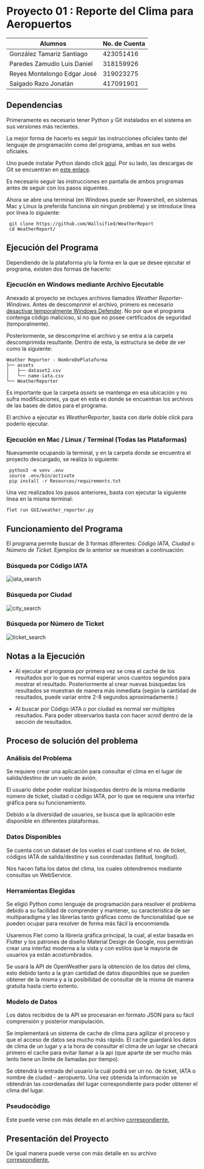 # Proyecto 01 : Reporte del Clima para Aeropuertos


| Alumnos                     | No. de Cuenta |
| --------------------------- | ------------- |  
| González Tamariz Santiago   | 423051416     |
| Paredes Zamudio Luis Daniel | 318159926     |
| Reyes Montelongo Edgar José | 319023275     | 
| Salgado Razo Jonatán        | 417091901     |


## Dependencias 

Primeramente es necesario tener Python y Git instalados en el sistema en sus versiones más recientes. 

La mejor forma de hacerlo es seguir las instrucciones oficiales tanto del lenguaje
de programación como del programa, ambas en sus webs oficiales.

Uno puede instalar Python dando click [aquí](https://www.python.org/downloads/).
Por su lado, las descargas de Git se encuentran en [este enlace](https://git-scm.com/downloads).

Es necesario seguir las instrucciones en pantalla de ambos programas antes de seguir 
con los pasos siguentes.

Ahora se abre una terminal (en Windows puede ser Powershell, en sistemas
Mac y Linux la preferida funciona sin ningun problema) y se introduce línea por línea lo siguiente:

```
 git clone https://github.com/Wallsified/WeatherReport
 cd WeatherReport/ 
```

## Ejecución del Programa

Dependiendo de la plataforma y/o la forma en la que se desee ejecutar el programa, existen dos formas de 
hacerlo:

### Ejecución en Windows mediante Archivo Ejecutable

Anexado al proyecto se incluyes archivos llamados _Weather Reporter-Windows_. Antes de descomprimir el archivo, primero es necesario [desactivar temporalmente Windows Defender](https://support.microsoft.com/es-es/windows/deshabilitar-la-protecci%C3%B3n-antivirus-de-defender-en-seguridad-de-windows-99e6004f-c54c-8509-773c-a4d776b77960). No por que el programa contenga código malicioso, si no que no posee certificados de seguridad (temporalmente).

Posteriormente, se descomprime el archivo y se entra a la carpeta descomprimida resultante. Dentro de esta, la estructura se debe de ver como la siguiente:

```
Weather Reporter - NombreDePlataforma
├── assets
│   ├── dataset2.csv
│   └── name-iata.csv
└── WeatherReporter
```

Es importante que la carpeta _assets_ se mantenga en esa ubicación y no sufra modificaciones, ya que en esta es donde se encuentran los archivos de las bases de datos para el programa. 

El archivo a ejecutar es _WeatherReporter_, basta con darle doble click para poderlo ejecutar.

### Ejecución en Mac / Linux / Terminal (Todas las Plataformas)

Nuevamente ocupando la terminal, y en la carpeta donde se encuentra el proyecto descargado, se realiza lo siguiente: 

```
 python3 -m venv .env
 source .env/bin/activate
 pip install -r Resources/requirements.txt
```

Una vez realizados los pasos anteriores, basta con ejecutar la siguiente linea en la misma terminal: 

```
flet run GUI/weather_reporter.py
```

## Funcionamiento del Programa

El programa permite buscar de 3 formas diferentes: _Código IATA, Ciudad_ o _Número de Ticket_. Ejemplos de lo anterior se muestran a continuación: 

### Búsqueda por Código IATA

![iata_search](Assets/images/iata_search.png)

### Búsqueda por Ciudad

![city_search](Assets/images/city_search.png)

### Búsqueda por Número de Ticket

![ticket_search](Assets/images/ticket_search.png)

## Notas a la Ejecución

- Al ejecutar el programa por primera vez se crea el caché de los resultados por lo que es normal esperar unos cuantos segundos para mostrar el resultado. Posteriormente al crear nuevas búsquedas los resultados se muestran de manera más inmediata (según la cantidad de resultados, puede variar entre 2-8 segundos aproximadamente.) 

- Al buscar por Código IATA o por ciudad es normal ver múltiples resultados. Para poder observarlos basta con hacer _scroll_ dentro de la sección de resultados.  

## Proceso de solución del problema

### Análisis del Problema

Se requiere crear una aplicación para consultar el clima en el lugar de salida/destino de un vuelo de avión. 

El usuario debe poder realizar búsquedas dentro de la misma mediante número de ticket, ciudad o código IATA, por lo que se requiere una interfaz gráfica para su funcionamiento. 

Debido a la diversidad de usuarios, se busca que la aplicación este disponible en diferentes plataformas. 

### Datos Disponibles 

Se cuenta con un dataset de los vuelos el cual contiene el no. de ticket, códigos IATA de salida/destino y sus coordenadas (latitud, longitud).

Nos hacen falta los datos del clima, los cuales obtendremos mediante consultas un WebService.

### Herramientas Elegidas

Se eligió Python como lenguaje de programación para resolver el problema debido a su facilidad de comprender y mantener, su característica de ser multiparadigma y las librerías tanto gráficas como de funcionalidad que se pueden ocupar para resolver de forma más fácil la enconmienda.

Usaremos Flet como la librería gráfica principal, la cual, al estar basada en Flutter y los patrones de diseño Material Design de Google, nos permitirán crear una interfaz moderna a la vista y con estilos que la mayoría de usuarios ya están acostumbrados.

Se usará la API de OpenWeather para la obtención de los datos del clima, esto debido tanto a la gran cantidad de datos disponibles que se pueden obtener de la misma y a la posibilidad de consultar de la misma de manera gratuita hasta cierto extento. 

### Modelo de Datos

Los datos recibidos de la API se procesaran en formato JSON para su fácil comprensión y posterior manipulación.

Se implementará un sistema de cache de clima para agilizar el proceso y que el acceso de datos sea mucho
más rápido. El cache guardará los datos de clima de un lugar y a la hora de consultar el clima de un
lugar se checará primero el cache para evitar llamar a la api (que aparte de ser mucho más lento tiene un límite de llamadas por tiempo).

Se obtendrá la entrada del usuario la cuál podrá ser un no. de ticket, IATA o nombre de ciudad - aeropuerto. Una vez obtenida la información se obtendrán las coordenadas del lugar correspondiente para poder obtener el clima del lugar.

### Pseudocódigo

Este puede verse con más detalle en el archivo [correspondiente.](/Reports/Pseudocode.pdf)

## Presentación del Proyecto

De igual manera puede verse con más detalle en su archivo [correspondiente.](/Reports/Weather%20Reporter%20Presentation.pdf)
